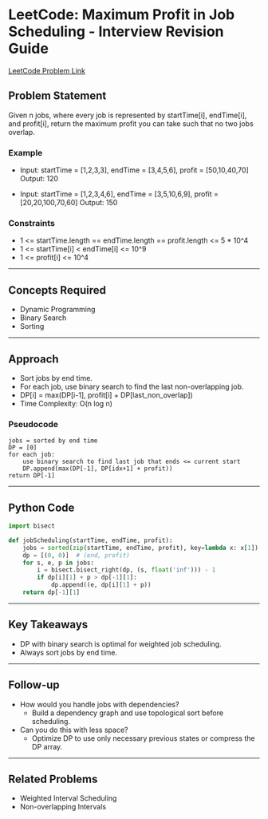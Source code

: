 # LeetCode: Maximum Profit in Job Scheduling - Interview Revision Guide

[LeetCode Problem Link](https://leetcode.com/problems/maximum-profit-in-job-scheduling/description/)

## Problem Statement
Given n jobs, where every job is represented by startTime[i], endTime[i], and profit[i], return the maximum profit you can take such that no two jobs overlap.

### Example
- Input: startTime = [1,2,3,3], endTime = [3,4,5,6], profit = [50,10,40,70]
  Output: 120

- Input: startTime = [1,2,3,4,6], endTime = [3,5,10,6,9], profit = [20,20,100,70,60]
  Output: 150

### Constraints
- 1 <= startTime.length == endTime.length == profit.length <= 5 * 10^4
- 1 <= startTime[i] < endTime[i] <= 10^9
- 1 <= profit[i] <= 10^4

---

## Concepts Required
- Dynamic Programming
- Binary Search
- Sorting

---

## Approach
- Sort jobs by end time.
- For each job, use binary search to find the last non-overlapping job.
- DP[i] = max(DP[i-1], profit[i] + DP[last_non_overlap])
- Time Complexity: O(n log n)

### Pseudocode
```
jobs = sorted by end time
DP = [0]
for each job:
    use binary search to find last job that ends <= current start
    DP.append(max(DP[-1], DP[idx+1] + profit))
return DP[-1]
```

---

## Python Code
```python
import bisect

def jobScheduling(startTime, endTime, profit):
    jobs = sorted(zip(startTime, endTime, profit), key=lambda x: x[1])
    dp = [(0, 0)]  # (end, profit)
    for s, e, p in jobs:
        i = bisect.bisect_right(dp, (s, float('inf'))) - 1
        if dp[i][1] + p > dp[-1][1]:
            dp.append((e, dp[i][1] + p))
    return dp[-1][1]
```

---

## Key Takeaways
- DP with binary search is optimal for weighted job scheduling.
- Always sort jobs by end time.

---

## Follow-up
- How would you handle jobs with dependencies?
  - Build a dependency graph and use topological sort before scheduling.
- Can you do this with less space?
  - Optimize DP to use only necessary previous states or compress the DP array.

---

## Related Problems
- Weighted Interval Scheduling
- Non-overlapping Intervals
